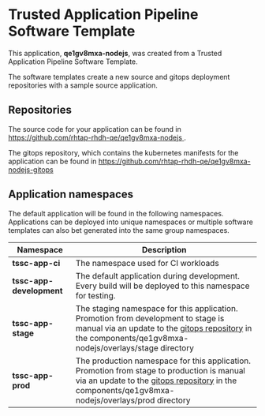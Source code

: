 # Trusted Application Pipeline Software Template

This application, **qe1gv8mxa-nodejs**, was created from a Trusted Application Pipeline Software Template.

The software templates create a new source and gitops deployment repositories with a sample source application. 

## Repositories

The source code for your application can be found in [https://github.com/rhtap-rhdh-qe/qe1gv8mxa-nodejs ](https://github.com/rhtap-rhdh-qe/qe1gv8mxa-nodejs ).
 
The gitops repository, which contains the kubernetes manifests for the application can be found in 
[https://github.com/rhtap-rhdh-qe/qe1gv8mxa-nodejs-gitops ](https://github.com/rhtap-rhdh-qe/qe1gv8mxa-nodejs-gitops ) 

## Application namespaces 

The default application will be found in the following namespaces. Applications can be deployed into unique namespaces or multiple software templates can also bet generated into the same group namespaces.  

|  Namespace   |  Description   |  
| -------- | -------- |
| **tssc-app-ci** | The namespace used for CI workloads |
| **tssc-app-development** | The default application during development. Every build will be deployed to this namespace for testing. |
| **tssc-app-stage** | The staging namespace for this application. Promotion from development to stage is manual via an update to the [gitops repository](https://github.com/rhtap-rhdh-qe/qe1gv8mxa-nodejs-gitops ) in the components/qe1gv8mxa-nodejs/overlays/stage directory |
| **tssc-app-prod** | The production namespace for this application. Promotion from stage to production is manual via an update to the [gitops repository](https://github.com/rhtap-rhdh-qe/qe1gv8mxa-nodejs-gitops ) in the components/qe1gv8mxa-nodejs/overlays/prod directory |